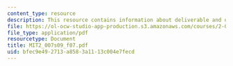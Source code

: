 ```yaml
---
content_type: resource
description: This resource contains information about deliverable and other activities.
file: https://ol-ocw-studio-app-production.s3.amazonaws.com/courses/2-007-design-and-manufacturing-i-spring-2009/bfec9e492713a8583a1113c004e7fecd_MIT2_007s09_f07.pdf
file_type: application/pdf
resourcetype: Document
title: MIT2_007s09_f07.pdf
uid: bfec9e49-2713-a858-3a11-13c004e7fecd
---
```

